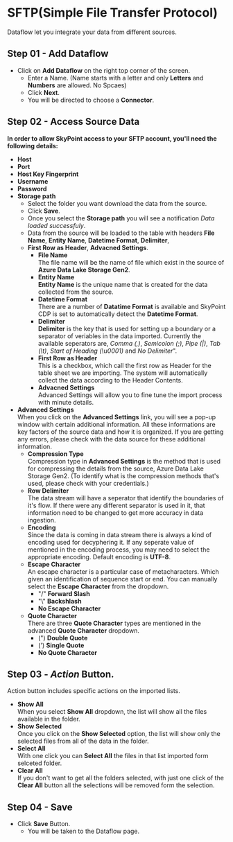 # SFTP(Simple File Transfer Protocol)

Dataflow let you integrate your data from different sources.

## Step 01 - Add Dataflow

- Click on **Add Dataflow** on the right top corner of the screen.
    - Enter a Name. (Name starts with a letter and only **Letters** and **Numbers** are allowed. No Spcaes)
    - Click **Next**.
    - You will be directed to choose a **Connector**.

## Step 02 - Access Source Data
**In order to allow SkyPoint access to your SFTP account, you'll need the following details:**
- **Host**
- **Port**
- **Host Key Fingerprint**
- **Username**
- **Password**
- **Storage path**
    - Select the folder you want download the data from the source.
    - Click **Save**.
    - Once you select the **Storage path** you will see a notification *Data loaded successfuly*.
    - Data from the source will be loaded to the table with headers **File Name**, **Entity Name**, **Datetime Format**, **Delimiter**, 
    - **First Row as Header**, **Advacned Settings**.
        - **File Name**<br>
        The file name will be the name of file which exist in the source of **Azure Data Lake Storage Gen2**.
        - **Entity Name**<br>
        **Entity Name** is the unique name that is created for the data collected from the source.
        - **Datetime Format**<br>
        There are a number of **Datatime Format** is available and SkyPoint CDP is set to automatically detect the **Datetime Format**.
        - **Delimiter**<br>
        **Delimiter** is the key that is used for setting up a boundary or a separator of veriables in the data imported. Currently the available seperators are, *Comma (,)*, *Semicolon (;)*, *Pipe (|)*, *Tab (\t)*, *Start of Heading (\u0001)* and *No Delimiter*".
        - **First Row as Header**<br>
        This is a checkbox, which call the first row as Header for the table sheet we are importing. The system will automatically collect the data according to the Header Contents.
        - **Advacned Settings**<br>
        Advanced Settings will allow you to fine tune the import process with minute details.
- **Advanced Settings**
    <br>When you click on the **Advanced Settings** link, you will see a pop-up window with certain additional information. All these informations are key factors of the source data and how it is organized. If you are getting any errors, please check with the data source for these additional information.
    - **Compression Type**<br>
    Compression type in **Advanced Settings** is the method that is used for compressing the details from the source, Azure Data Lake Storage Gen2. (To identify what is the compression methods that's used, please check with your credentials.)
    - **Row Delimiter**<br>
    The data stream will have a seperator that identify the boundaries of it's flow. If there were any different separator is used in it, that information need to be changed to get more accuracy in data ingestion.
    - **Encoding**<br>
    Since the data is coming in data stream there is always a kind of encoding used for decyphering it. If any seperate value of mentioned in the encoding process, you may need to select the appropriate encoding. Default encoding is **UTF-8**.
    - **Escape Character**<br>
    An escape character is a particular case of metacharacters. Which given an identification of sequence start or end. You can manually select the **Escape Character** from the dropdown.
        - \"/" **Forward Slash**
        - "\\" **Backshlash**
        - **No Escape Character**
    - **Quote Character**<br>
    There are three **Quote Character** types are mentioned in the advanced **Quote Character** dropdown.
        - (") **Double Quote**
        - (') **Single Quote**
        - **No Quote Character**
## Step 03 - *Action* Button.
Action button includes specific actions on the imported lists.
- **Show All**<br>
When you select **Show All** dropdown, the list will show all the files available in the folder.
- **Show Selected**<br>
Once you click on the **Show Selected** option, the list will show only the selected files from all of the data in the folder.
- **Select All**<br>
With one click you can **Select All** the files in that list imported form selceted folder.
- **Clear All**<br>
If you don't want to get all the folders selected, with just one click of the **Clear All** button all the selections will be removed form the selection.
## Step 04 - Save
- Click **Save** Button.
    - You will be taken to the Dataflow page.